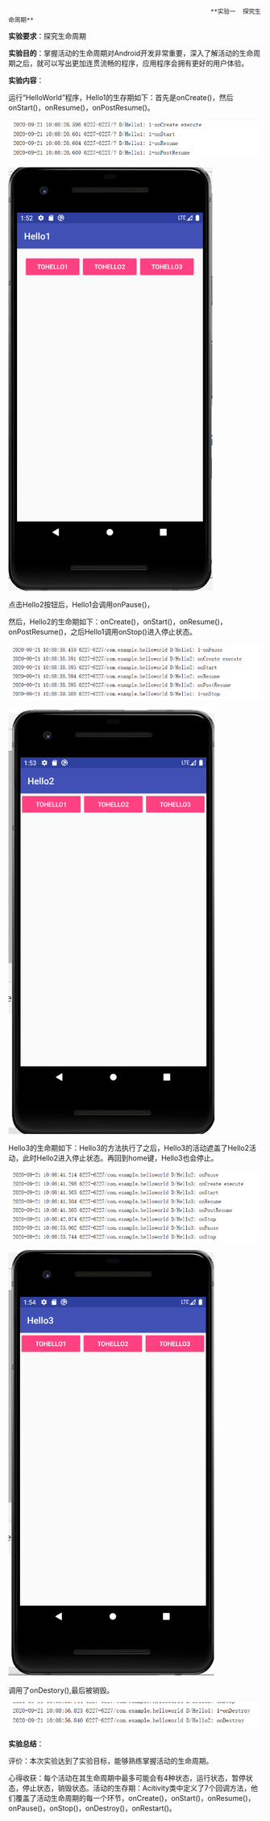                                                             **实验一  探究生命周期**

**实验要求**：探究生命周期

**实验目的**：掌握活动的生命周期对Android开发非常重要，深入了解活动的生命周期之后，就可以写出更加连贯流畅的程序，应用程序会拥有更好的用户体验。

**实验内容**：

运行“HelloWorld”程序，Hello1的生存期如下：首先是onCreate()，然后onStart()，onResume()，onPostResume()。

![Image](https://github.com/syhuang00/2018118152_Android/raw/master/实验二%20生命周期/生命周期的实验截图/200924jietu1.png)

![Image](https://github.com/syhuang00/2018118152_Android/raw/master/实验二%20生命周期/生命周期的实验截图/200924jietu2.png)

点击Hello2按钮后，Hello1会调用onPause()，

然后，Hello2的生命期如下：onCreate()，onStart()，onResume()，onPostResume()，之后Hello1调用onStop()进入停止状态。

![Image](https://github.com/syhuang00/2018118152_Android/raw/master/实验二%20生命周期/生命周期的实验截图/200924jietu3.png)

![Image](https://github.com/syhuang00/2018118152_Android/raw/master/实验二%20生命周期/生命周期的实验截图/200924jietu4.png)

Hello3的生命期如下：Hello3的方法执行了之后，Hello3的活动遮盖了Hello2活动，此时Hello2进入停止状态。再回到home键，Hello3也会停止。

![Image](https://github.com/syhuang00/2018118152_Android/raw/master/实验二%20生命周期/生命周期的实验截图/200924jietu5.png)

![Image](https://github.com/syhuang00/2018118152_Android/raw/master/实验二%20生命周期/生命周期的实验截图/200924jietu6.png)

调用了onDestory(),最后被销毁。

![Image](https://github.com/syhuang00/2018118152_Android/raw/master/实验二%20生命周期/生命周期的实验截图/200924jietu7.png)

**实验总结**：

评价：本次实验达到了实验目标，能够熟练掌握活动的生命周期。

心得收获：每个活动在其生命周期中最多可能会有4种状态，运行状态，暂停状态，停止状态，销毁状态。活动的生存期：Acitivity类中定义了7个回调方法，他们覆盖了活动生命周期的每一个环节，onCreate()，onStart()，onResume()，onPause()，onStop()，onDestroy()，onRestart()。

